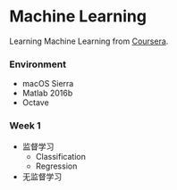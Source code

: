 # Machine Learning
Learning Machine Learning from [Coursera](https://www.coursera.org/learn/machine-learning).

### Environment

- macOS Sierra
- Matlab 2016b
- Octave  


### Week 1
- 监督学习
	- Classification
	- Regression	
- 无监督学习
